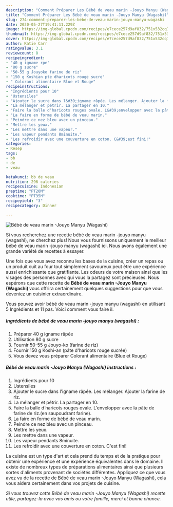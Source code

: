```yaml
---
description: "Comment Préparer Les Bébé de veau marin -Jouyo Manyu (Wagashi)"
title: "Comment Préparer Les Bébé de veau marin -Jouyo Manyu (Wagashi)"
slug: 274-comment-preparer-les-bebe-de-veau-marin-jouyo-manyu-wagashi
date: 2020-05-27T19:41:11.229Z
image: https://img-global.cpcdn.com/recipes/e7cece257d9af832/751x532cq70/bebe-de-veau-marin-jouyo-manyu-wagashi-photo-principale-de-la-recette.jpg
thumbnail: https://img-global.cpcdn.com/recipes/e7cece257d9af832/751x532cq70/bebe-de-veau-marin-jouyo-manyu-wagashi-photo-principale-de-la-recette.jpg
cover: https://img-global.cpcdn.com/recipes/e7cece257d9af832/751x532cq70/bebe-de-veau-marin-jouyo-manyu-wagashi-photo-principale-de-la-recette.jpg
author: Katie Carr
ratingvalue: 3.1
reviewcount: 8
recipeingredient:
- "40 g igname rpe"
- "80 g sucre"
- "50-55 g Jouyoko farine de riz"
- "150 g Koshian pte dharicots rouge sucre"
- " Colorant alimentaire Blue et Rouge"
recipeinstructions:
- "Ingrédients pour 10"
- "Ustensiles"
- "Ajouter le sucre dans l&#39;igname râpée. Les mélanger. Ajouter la farine de riz."
- "La mélanger et pétrir. La partager en 10."
- "Faire la balle d‘haricots rouges ovale. L&#39;envelopper avec la pâte de farine de riz.(en saupoudrant farine)."
- "La faire en forme de bébé de veau marin."
- "Peindre ce nez bleu avec un pinceau."
- "Mettre les yeux."
- "Les mettre dans une vapeur."
- "Les vapeur pendants 8minuite."
- "Les refroidir avec une couverture en coton. C&#39;est fini!"
categories:
- Resep
tags:
- bb
- de
- veau

katakunci: bb de veau 
nutrition: 296 calories
recipecuisine: Indonesian
preptime: "PT20M"
cooktime: "PT35M"
recipeyield: "3"
recipecategory: Dinner

---
```



![Bébé de veau marin -Jouyo Manyu (Wagashi)](https://img-global.cpcdn.com/recipes/e7cece257d9af832/751x532cq70/bebe-de-veau-marin-jouyo-manyu-wagashi-photo-principale-de-la-recette.jpg)

Si vous recherchez une recette bébé de veau marin -jouyo manyu (wagashi), ne cherchez plus! Nous vous fournissons uniquement le meilleur bébé de veau marin -jouyo manyu (wagashi) ici. Nous avons également une grande variété de recettes à essayer.

Une fois que vous avez reconnu les bases de la cuisine, créer un repas ou un produit cuit au four tout simplement savoureux peut être une expérience aussi enrichissante que gratifiante. Les odeurs de votre maison ainsi que les visages des personnes avec qui vous la partagez sont précieuses. Nous espérons que cette recette de <strong> Bébé de veau marin -Jouyo Manyu (Wagashi) </strong> vous offrira certainement quelques suggestions pour que vous deveniez un cuisinier extraordinaire.

<!--inarticleads1-->

Vous pouvez avoir bébé de veau marin -jouyo manyu (wagashi) en utilisant 5 Ingrédients et 11 pas. Voici comment vous faire il.

##### Ingrédients de bébé de veau marin -jouyo manyu (wagashi) :

1. Préparer 40 g igname râpée
1. Utilisation 80 g sucre
1. Fournir 50-55 g Jouyo-ko (farine de riz)
1. Fournir 150 g Koshi-an (pâte d&#39;haricots rouge sucrée)
1. Vous devez vous préparer  Colorant alimentaire (Blue et Rouge)




<!--inarticleads2-->

##### Bébé de veau marin -Jouyo Manyu (Wagashi) instructions :

1. Ingrédients pour 10
1. Ustensiles
1. Ajouter le sucre dans l&#39;igname râpée. Les mélanger. Ajouter la farine de riz.
1. La mélanger et pétrir. La partager en 10.
1. Faire la balle d‘haricots rouges ovale. L&#39;envelopper avec la pâte de farine de riz.(en saupoudrant farine).
1. La faire en forme de bébé de veau marin.
1. Peindre ce nez bleu avec un pinceau.
1. Mettre les yeux.
1. Les mettre dans une vapeur.
1. Les vapeur pendants 8minuite.
1. Les refroidir avec une couverture en coton. C&#39;est fini!




<!--inarticleads1-->

<p>
La cuisine est un type d'art et cela prend du temps et de la pratique pour obtenir une expérience et une expérience équivalentes dans le domaine. Il existe de nombreux types de préparations alimentaires ainsi que plusieurs sortes d'aliments provenant de sociétés différentes. Appliquez ce que vous avez vu de la recette de Bébé de veau marin -Jouyo Manyu (Wagashi), cela vous aidera certainement dans vos projets de cuisine.
</p>

<p>
<i>Si vous trouvez cette Bébé de veau marin -Jouyo Manyu (Wagashi) recette utile, partagez-la avec vos amis ou votre famille, merci et bonne chance.</i>
</p>
